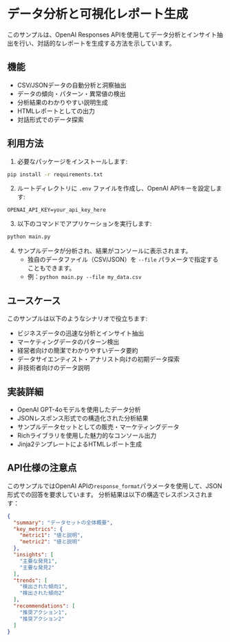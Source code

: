 # データ分析と可視化レポート生成

このサンプルは、OpenAI Responses APIを使用してデータ分析とインサイト抽出を行い、対話的なレポートを生成する方法を示しています。

## 機能

- CSV/JSONデータの自動分析と洞察抽出
- データの傾向・パターン・異常値の検出
- 分析結果のわかりやすい説明生成
- HTMLレポートとしての出力
- 対話形式でのデータ探索

## 利用方法

1. 必要なパッケージをインストールします:
```bash
pip install -r requirements.txt
```

2. ルートディレクトリに `.env` ファイルを作成し、OpenAI APIキーを設定します:
```
OPENAI_API_KEY=your_api_key_here
```

3. 以下のコマンドでアプリケーションを実行します:
```bash
python main.py
```

4. サンプルデータが分析され、結果がコンソールに表示されます。
   - 独自のデータファイル（CSV/JSON）を `--file` パラメータで指定することもできます。
   - 例：`python main.py --file my_data.csv`

## ユースケース

このサンプルは以下のようなシナリオで役立ちます:

- ビジネスデータの迅速な分析とインサイト抽出
- マーケティングデータのパターン検出
- 経営者向けの簡潔でわかりやすいデータ要約
- データサイエンティスト・アナリスト向けの初期データ探索
- 非技術者向けのデータ説明

## 実装詳細

- OpenAI GPT-4oモデルを使用したデータ分析
- JSONレスポンス形式での構造化された分析結果
- サンプルデータセットとしての販売・マーケティングデータ
- Richライブラリを使用した魅力的なコンソール出力
- Jinja2テンプレートによるHTMLレポート生成

## API仕様の注意点

このサンプルではOpenAI APIの`response_format`パラメータを使用して、JSON形式での回答を要求しています。
分析結果は以下の構造でレスポンスされます：

```json
{
  "summary": "データセットの全体概要",
  "key_metrics": {
    "metric1": "値と説明",
    "metric2": "値と説明"
  },
  "insights": [
    "主要な発見1",
    "主要な発見2"
  ],
  "trends": [
    "検出された傾向1",
    "検出された傾向2"
  ],
  "recommendations": [
    "推奨アクション1",
    "推奨アクション2"
  ]
}
```